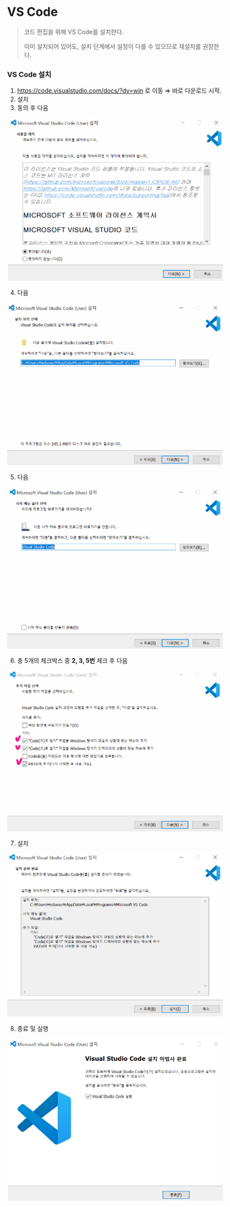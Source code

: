 # VS Code

> 코드 편집을 위해 VS Code를 설치한다.
>
> 이미 설치되어 있어도, 설치 단계에서 설정이 다를 수 있으므로 재설치를 권장한다.

### VS Code 설치

1. https://code.visualstudio.com/docs/?dv=win 로 이동 ⇒ 바로 다운로드 시작.
2. 설치
3. 동의 후 다음

![image-20210708124444960](md-images/image-20210708124444960.png)

4. 다음

![image-20210708124502240](md-images/image-20210708124502240.png)

5. 다음

![image-20210708124517834](md-images/image-20210708124517834.png)

6. 총 5개의 체크박스 중 **2, 3, 5번** 체크 후 다음

![image-20210708124555249](md-images/image-20210708124555249.png)

7. 설치

![image-20210708124616237](md-images/image-20210708124616237.png)

8. 종료 및 실행

![image-20210708124619988](md-images/image-20210708124619988.png)